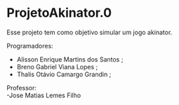 # ProjetoAkinator.0
Esse projeto tem como objetivo simular um jogo akinator.    

Programadores:  
  - Alisson Enrique Martins dos Santos  ;
  - Breno Gabriel Viana Lopes  ;
  - Thalis Otávio Camargo Grandin  ;

Professor:  
  -Jose Matias Lemes Filho
